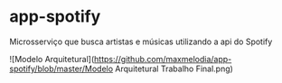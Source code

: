 # app-spotify
Microsserviço que busca artistas e músicas utilizando a api do Spotify

![Modelo Arquitetural](https://github.com/maxmelodia/app-spotify/blob/master/Modelo Arquitetural Trabalho Final.png)
